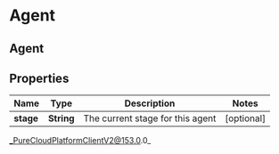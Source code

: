 # Agent

## Agent

## Properties

|Name | Type | Description | Notes|
|------------ | ------------- | ------------- | -------------|
| **stage** | **String** | The current stage for this agent | [optional] |



_PureCloudPlatformClientV2@153.0.0_
